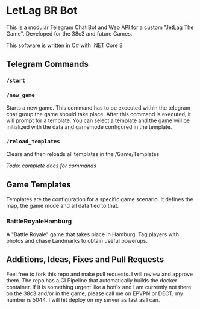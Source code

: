 # LetLag BR Bot
This is a modular Telegram Chat Bot and Web API for a custom "JetLag The Game".
Developed for the 38c3 and future Games.

This software is written in C# with .NET Core 8

## Telegram Commands

### `/start`

### `/new_game`
Starts a new game.
This command has to be executed within the telegram chat group the game should take place.
After this command is executed, it will prompt for a template. 
You can select a template and the game will be initialized with the data and gamemode configured in the template.

### `/reload_templates`
Clears and then reloads all templates in the /Game/Templates

*Todo: complete docs for commands*

## Game Templates
Templates are the configuration for a specific game scenario.
It defines the map, the game mode and all data tied to that.

### BattleRoyaleHamburg
A "Battle Royale" game that takes place in Hamburg.
Tag players with photos and chase Landmarks to obtain useful powerups.

## Additions, Ideas, Fixes and Pull Requests
Feel free to fork this repo and make pull requests. I will review and approve them.
The repo has a CI Pipeline that automatically builds the docker container.
If it is something urgent like a hotfix and I am currently not there on the 38c3 and/or in the game,
please call me on EPVPN or DECT, my number is 5044. I will hit deploy on my server as fast as I can.